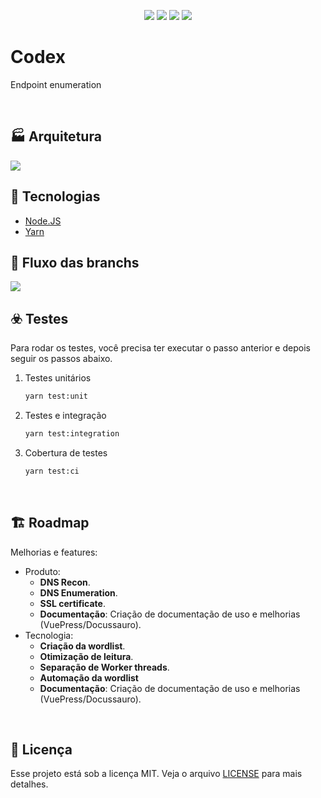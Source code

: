 <p align="center">
  <img src="https://img.shields.io/github/repo-size/rogerinn/codex?color=black&label=size">
  <img src="https://img.shields.io/badge/Author-rogerinn-black">
  <img src="https://img.shields.io/github/issues-pr/rogerinn/codex?color=black">
  <img src="https://img.shields.io/github/last-commit/rogerinn/codex?color=black">
</p>

# Codex
Endpoint enumeration

<br>

## 🏭 Arquitetura

<img src="https://ibb.co/grRyWJP">

<br>

## :rocket: Tecnologias

- [Node.JS](https://nodejs.org/en/)
- [Yarn](https://classic.yarnpkg.com/lang/en/docs/)

## 💾 Fluxo das branchs

<img src="https://leanpub.com/site_images/git-flow/git-workflow-release-cycle-2feature.png">

<br>

## ☣️ Testes

Para rodar os testes, você precisa ter executar o passo anterior e depois seguir os passos abaixo.

1) Testes unitários 
    ```bash
    yarn test:unit
    ```
2) Testes e integração
    ```bash
    yarn test:integration
    ```

3) Cobertura de testes
    ```bash
    yarn test:ci
    ```

<br>

## 🏗️ Roadmap

Melhorias e features:

- Produto:
  - **DNS Recon**.  
  - **DNS Enumeration**. 
  - **SSL certificate**.  
  - **Documentação**: Criação de documentação de uso e melhorias (VuePress/Docussauro).
- Tecnologia:
  - **Criação da wordlist**.  
  - **Otimização de leitura**. 
  - **Separação de Worker threads**.  
  - **Automação da wordlist**
  - **Documentação**: Criação de documentação de uso e melhorias (VuePress/Docussauro).

<br>

## :memo: Licença

Esse projeto está sob a licença MIT. Veja o arquivo [LICENSE](/LICENSE) para mais detalhes.
